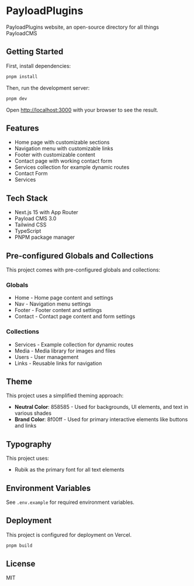# PayloadPlugins

PayloadPlugins website, an open-source directory for all things PayloadCMS

## Getting Started

First, install dependencies:

```bash
pnpm install
```

Then, run the development server:

```bash
pnpm dev
```

Open [http://localhost:3000](http://localhost:3000) with your browser to see the result.

## Features

- Home page with customizable sections
- Navigation menu with customizable links
- Footer with customizable content
- Contact page with working contact form
- Services collection for example dynamic routes
- Contact Form
- Services

## Tech Stack

- Next.js 15 with App Router
- Payload CMS 3.0
- Tailwind CSS
- TypeScript
- PNPM package manager

## Pre-configured Globals and Collections

This project comes with pre-configured globals and collections:

### Globals
- Home - Home page content and settings
- Nav - Navigation menu settings
- Footer - Footer content and settings
- Contact - Contact page content and form settings

### Collections
- Services - Example collection for dynamic routes
- Media - Media library for images and files
- Users - User management
- Links - Reusable links for navigation

## Theme

This project uses a simplified theming approach:

- **Neutral Color**: 858585 - Used for backgrounds, UI elements, and text in various shades
- **Brand Color**: 8f00ff - Used for primary interactive elements like buttons and links

## Typography

This project uses:
- Rubik as the primary font for all text elements

## Environment Variables

See `.env.example` for required environment variables.

## Deployment

This project is configured for deployment on Vercel.

```bash
pnpm build
```

## License

MIT
